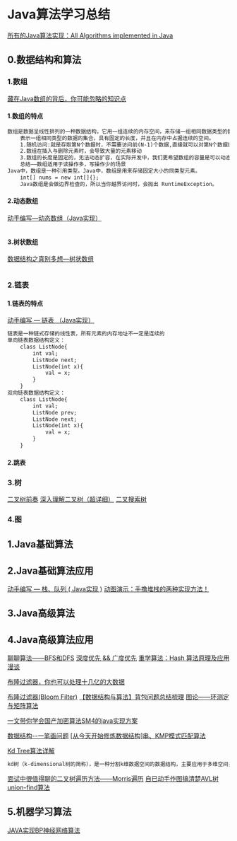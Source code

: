 # Java算法学习总结
[所有的Java算法实现：All Algorithms implemented in Java](https://github.com/TheAlgorithms/Java)

## 0.数据结构和算法
### 1.数组
[藏在Java数组的背后，你可能忽略的知识点](https://www.cnblogs.com/kalton/p/13656551.html)
#### 1.数组的特点
```markdown
数组是数据呈线性排列的一种数据结构，它用一组连续的内存空间，来存储一组相同数据类型的数据，
    表示一组相同类型的数据的集合，具有固定的长度，并且在内存中占据连续的空间。
    1.随机访问:就是存取第N个数据时，不需要访问前(N-1)个数据,直接就可以对第N个数据操作(数组)
    2.数组在插入与删除元素时，会导致大量的元素移动
    3.数组的长度是固定的，无法动态扩容，在实际开发中，我们更希望数组的容量是可以动态改变的
    总结——数组适用于读操作多，写操作少的场景
Java中，数组是一种引用类型。Java中，数组是用来存储固定大小的同类型元素。
    int[] nums = new int[]{};
    Java数组是会做边界检查的，所以当你越界访问时，会抛出 RuntimeException。
```
#### 2.动态数组
[动手编写—动态数组（Java实现）](https://www.cnblogs.com/kalton/p/13659264.html)
```markdown

```
#### 3.树状数组
[数据结构之真别多想—树状数组](https://www.cnblogs.com/Simon5ei/p/13655398.html)
```markdown

```
### 2.链表
#### 1.链表的特点
[动手编写 — 链表 （Java实现）](https://www.cnblogs.com/kalton/archive/2004/01/13/13660826.html)
```markdown
链表是一种链式存储的线性表，所有元素的内存地址不一定是连续的
单向链表数据结构定义：
    class ListNode{
        int val;
        ListNode next;
        ListNode(int x){
            val = x;
        }
    }
双向链表数据结构定义：
    class ListNode{
        int val;
        ListNode prev;
        ListNode next;
        ListNode(int x){
            val = x;
        }
    }
```
#### 2.跳表
### 3.树
[二叉树前奏](https://www.cnblogs.com/kalton/archive/2004/01/13/13667754.html)
[深入理解二叉树（超详细）](https://www.cnblogs.com/kalton/archive/2004/01/13/13689985.html)
[二叉搜索树](https://www.cnblogs.com/kalton/archive/2004/01/13/13695713.html)
### 4.图

## 1.Java基础算法

## 2.Java基础算法应用
[动手编写 — 栈、队列 ( Java实现 )](https://www.cnblogs.com/kalton/p/13663365.html)
[动图演示：手撸堆栈的两种实现方法！](https://www.cnblogs.com/vipstone/p/13722484.html)
## 3.Java高级算法

## 4.Java高级算法应用


[聊聊算法——BFS和DFS](https://www.cnblogs.com/xxbiao/p/12845636.html)
[深度优先 && 广度优先](https://www.cnblogs.com/xiexiandong/p/13157476.html)
[重学算法：Hash 算法原理及应用漫谈](https://mp.weixin.qq.com/s?__biz=MzUyNjQxNjYyMg==&mid=2247487045&idx=2&sn=8a2e6c0ce196da24f1463898faba3816&chksm=fa0e61c4cd79e8d29e4c069f9204eb0fbc5c81d2a44ffac2969dc99aa9e24e9c12ec25e41c25&mpshare=1&scene=23&srcid=&sharer_sharetime=1575516230669&sharer_shareid=d812adcc01829f0f7f8fb06aea118511#rd)

[布隆过滤器，你也可以处理十几亿的大数据](https://www.cnblogs.com/lazyegg/p/12857374.html)

[布隆过滤器(Bloom Filter)](https://www.cnblogs.com/cbkj-xd/p/12863619.html)
[【数据结构与算法】背包问题总结梳理](https://www.cnblogs.com/buptleida/p/13411787.html)
[图论——环测定与矩阵算法](https://www.cnblogs.com/learnhow/p/12904677.html)

[一文带你学会国产加密算法SM4的java实现方案](https://www.cnblogs.com/jichi/p/12907453.html)

[数据结构--一笔画问题](https://blog.csdn.net/weixin_41676901/article/details/81943568)
[[从今天开始修炼数据结构]串、KMP模式匹配算法](https://www.cnblogs.com/Joey777210/p/11973279.html)

[Kd Tree算法详解](https://www.cnblogs.com/PythonLearner/p/12952929.html)
```markdown
kd树（k-dimensional树的简称），是一种分割k维数据空间的数据结构，主要应用于多维空间关键数据的近邻查找(Nearest Neighbor)和近似最近邻查找(Approximate Nearest Neighbor)。
```
[面试中很值得聊的二叉树遍历方法——Morris遍历](https://www.cnblogs.com/xdcat/p/12971855.html)
[自已动手作图搞清楚AVL树](https://www.cnblogs.com/zhuhuix/p/13364271.html)
[union-find算法](https://www.cnblogs.com/afei-24/p/13150340.html)

## 5.机器学习算法
[JAVA实现BP神经网络算法](https://www.cnblogs.com/MrZhaoyx/p/13271832.html)